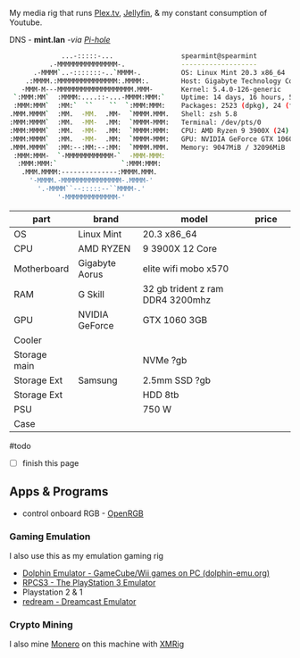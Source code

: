 My media rig that runs [Plex.tv](📁developer/Home%20Lab%20🏠/Plex.tv.md), [Jellyfin](📁developer/Home%20Lab%20🏠/Jellyfin.md), & my constant consumption of Youtube. 

DNS  - **mint.lan** *-via [Pi-hole](📁developer/Home%20Lab%20🏠/Pi-hole.md)*

```bash
             ...-:::::-...                 spearmint@spearmint
          .-MMMMMMMMMMMMMMM-.              -------------------
      .-MMMM`..-:::::::-..`MMMM-.          OS: Linux Mint 20.3 x86_64
    .:MMMM.:MMMMMMMMMMMMMMM:.MMMM:.        Host: Gigabyte Technology Co., Ltd. A520 AORUS ELITE
   -MMM-M---MMMMMMMMMMMMMMMMMMM.MMM-       Kernel: 5.4.0-126-generic
 `:MMM:MM`  :MMMM:....::-...-MMMM:MMM:`    Uptime: 14 days, 16 hours, 52 mins
 :MMM:MMM`  :MM:`  ``    ``  `:MMM:MMM:    Packages: 2523 (dpkg), 24 (flatpak)
.MMM.MMMM`  :MM.  -MM.  .MM-  `MMMM.MMM.   Shell: zsh 5.8
:MMM:MMMM`  :MM.  -MM-  .MM:  `MMMM-MMM:   Terminal: /dev/pts/0
:MMM:MMMM`  :MM.  -MM-  .MM:  `MMMM:MMM:   CPU: AMD Ryzen 9 3900X (24) @ 3.800GHz
:MMM:MMMM`  :MM.  -MM-  .MM:  `MMMM-MMM:   GPU: NVIDIA GeForce GTX 1060 3GB
.MMM.MMMM`  :MM:--:MM:--:MM:  `MMMM.MMM.   Memory: 9047MiB / 32096MiB
 :MMM:MMM-  `-MMMMMMMMMMMM-`  -MMM-MMM:
  :MMM:MMM:`                `:MMM:MMM:
   .MMM.MMMM:--------------:MMMM.MMM.
     '-MMMM.-MMMMMMMMMMMMMMM-.MMMM-'
       '.-MMMM``--:::::--``MMMM-.'
            '-MMMMMMMMMMMMM-'
```

| part         | brand          | model                            | price |     |
| ------------ | -------------- | -------------------------------- | ----- | --- |
| OS           | Linux Mint     | 20.3 x86_64                      |       |     |
| CPU          | AMD RYZEN      | 9 3900X 12 Core                  |       |     |
| Motherboard  | Gigabyte Aorus | elite wifi mobo x570             |       |     |
| RAM          | G Skill        | 32 gb trident z ram DDR4 3200mhz |       |     |
| GPU          | NVIDIA GeForce | GTX 1060 3GB                     |       |     |
| Cooler       |                |                                  |       |     |
| Storage main |                | NVMe ?gb                         |       |     |
| Storage Ext  | Samsung        | 2.5mm SSD  ?gb                   |       |     |
| Storage Ext  |                | HDD 8tb                          |       |     |
| PSU          |                | 750 W                            |       |     |
| Case         |                |                                  |       |     |


#todo 
- [ ] finish this page

## Apps & Programs
- control onboard RGB - [OpenRGB](https://openrgb.org/)

### Gaming Emulation
I also use this as my emulation gaming rig
- [Dolphin Emulator - GameCube/Wii games on PC (dolphin-emu.org)](https://dolphin-emu.org/)
- [RPCS3 - The PlayStation 3 Emulator](https://rpcs3.net/)
- Playstation 2 & 1
- [redream - Dreamcast Emulator](https://redream.io/)

### Crypto Mining
I also mine [Monero](https://www.getmonero.org/) on this machine with [XMRig](📁developer/Home%20Lab%20🏠/XMRig.md) 